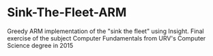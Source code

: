 # Sink-The-Fleet-ARM
Greedy ARM implementation of the "sink the fleet" using Insight. Final exercise of the subject Computer Fundamentals from URV's Computer Science degree in 2015
